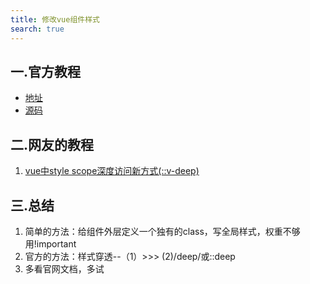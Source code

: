 ```yaml
---
title: 修改vue组件样式
search: true
---
```


## 一.官方教程
- [地址](https://vue-loader.vuejs.org/zh/guide/scoped-css.html#%E6%B7%B1%E5%BA%A6%E4%BD%9C%E7%94%A8%E9%80%89%E6%8B%A9%E5%99%A8)
- [源码](https://github.com/vuejs/component-compiler-utils/commit/8b2c646)

## 二.网友的教程

1. [vue中style scope深度访问新方式(::v-deep)](https://segmentfault.com/a/1190000021576348)

## 三.总结
1. 简单的方法：给组件外层定义一个独有的class，写全局样式，权重不够用!important
2. 官方的方法：样式穿透--（1）>>> (2)/deep/或::deep
3. 多看官网文档，多试